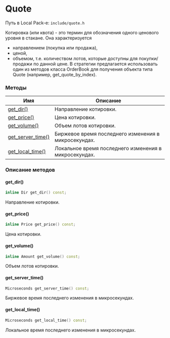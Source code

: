 # Quote

Путь в Local Pack-е: `include/quote.h`

Котировка (или квота) - это термин для обозначения одного ценового уровня в стакане.
Она характеризуется
- направлением (покупка или продажа),
- ценой,
- объемом, т.е. количеством лотов, которые доступны для покупки/продажи по данной цене.
В стратегии предлагается использовать один из методов класса OrderBook для получения
объекта типа Quote (например, get_quote_by_index).

### Методы

|Имя| Описание|
|------------------|--------------------|
|[get_dir()](#get_dir)|Направление котировки.|
|[get_price()](#get_price)|Цена котировки.|
|[get_volume()](#get_volume)|Объем лотов котировки.|
|[get_server_time()](#get_server_time)|Биржевое время последнего изменения в микросекундах.|
|[get_local_time()](#get_local_time)|Локальное время последнего изменения в микросекундах.|

### Описание методов
<a id="get_dir"></a>
#### get_dir()
```c++
inline Dir get_dir() const;
```
Направление котировки.

<a id="get_price"></a>
#### get_price()
```c++
inline Price get_price() const;
```
Цена котировки.

<a id="get_volume"></a>
#### get_volume()
```c++
inline Amount get_volume() const;
```
Объем лотов котировки.

<a id="get_server_time"></a>
#### get_server_time()
```c++
Microseconds get_server_time() const;
```
Биржевое время последнего изменения в микросекундах.

<a id="get_local_time"></a>
#### get_local_time()
```c++
Microseconds get_local_time() const;
```
Локальное время последнего изменения в микросекундах.
